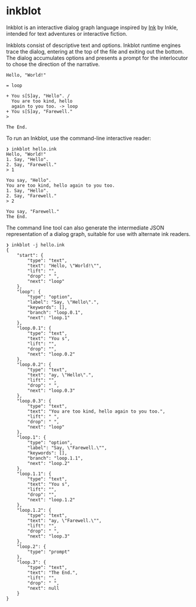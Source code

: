 
# inkblot

Inkblot is an interactive dialog graph language inspired by [Ink] by Inkle,
intended for text adventures or interactive fiction.

[Ink]: https://github.com/inkle/ink

Inkblots consist of descriptive text and options.
Inkblot runtime engines trace the dialog, entering at the top of the file and
exiting out the bottom.
The dialog accumulates options and presents a prompt for the interlocutor to
chose the direction of the narrative.

```
Hello, "World!"

= loop

+ You s[S]ay, "Hello". /
  You are too kind, hello
  again to you too. -> loop
+ You s[S]ay, "Farewell."
>

The End.
```

To run an Inkblot, use the command-line interactive reader:

```
❯ inkblot hello.ink
Hello, "World!"
1. Say, "Hello".
2. Say, "Farewell."
> 1

You say, "Hello".
You are too kind, hello again to you too.
1. Say, "Hello".
2. Say, "Farewell."
> 2

You say, "Farewell."
The End.
```

The command line tool can also generate the intermediate JSON representation of
a dialog graph, suitable for use with alternate ink readers.

```
❯ inkblot -j hello.ink
{
    "start": {
        "type": "text",
        "text": "Hello, \"World!\"",
        "lift": "",
        "drop": " ",
        "next": "loop"
    },
    "loop": {
        "type": "option",
        "label": "Say, \"Hello\".",
        "keywords": [],
        "branch": "loop.0.1",
        "next": "loop.1"
    },
    "loop.0.1": {
        "type": "text",
        "text": "You s",
        "lift": "",
        "drop": "",
        "next": "loop.0.2"
    },
    "loop.0.2": {
        "type": "text",
        "text": "ay, \"Hello\".",
        "lift": "",
        "drop": " ",
        "next": "loop.0.3"
    },
    "loop.0.3": {
        "type": "text",
        "text": "You are too kind, hello again to you too.",
        "lift": " ",
        "drop": " ",
        "next": "loop"
    },
    "loop.1": {
        "type": "option",
        "label": "Say, \"Farewell.\"",
        "keywords": [],
        "branch": "loop.1.1",
        "next": "loop.2"
    },
    "loop.1.1": {
        "type": "text",
        "text": "You s",
        "lift": "",
        "drop": "",
        "next": "loop.1.2"
    },
    "loop.1.2": {
        "type": "text",
        "text": "ay, \"Farewell.\"",
        "lift": "",
        "drop": " ",
        "next": "loop.3"
    },
    "loop.2": {
        "type": "prompt"
    },
    "loop.3": {
        "type": "text",
        "text": "The End.",
        "lift": "",
        "drop": " ",
        "next": null
    }
}
```
